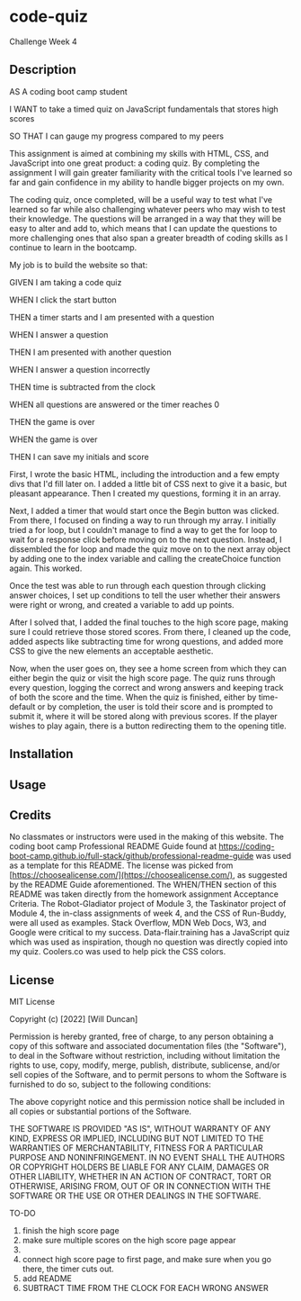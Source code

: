 # code-quiz
Challenge Week 4

## Description

AS A coding boot camp student

I WANT to take a timed quiz on JavaScript fundamentals that stores high scores

SO THAT I can gauge my progress compared to my peers

This assignment is aimed at combining my skills with HTML, CSS, and JavaScript into one great product: a coding quiz. By completing the assignment I will gain greater familiarity with the critical tools I've learned so far and gain confidence in my ability to handle bigger projects on my own. 

The coding quiz, once completed, will be a useful way to test what I've learned so far while also challenging whatever peers who may wish to test their knowledge. The questions will be arranged in a way that they will be easy to alter and add to, which means that I can update the questions to more challenging ones that also span a greater breadth of coding skills as I continue to learn in the bootcamp.

My job is to build the website so that:

GIVEN I am taking a code quiz

WHEN I click the start button

THEN a timer starts and I am presented with a question

WHEN I answer a question

THEN I am presented with another question

WHEN I answer a question incorrectly

THEN time is subtracted from the clock

WHEN all questions are answered or the timer reaches 0

THEN the game is over

WHEN the game is over

THEN I can save my initials and score

First, I wrote the basic HTML, including the introduction and a few empty divs that I'd fill later on. I added a little bit of CSS next to give it a basic, but pleasant appearance. Then I created my questions, forming it in an array. 

Next, I added a timer that would start once the Begin button was clicked. From there, I focused on finding a way to run through my array. I initially tried a for loop, but I couldn't manage to find a way to get the for loop to wait for a response click before moving on to the next question. Instead, I dissembled the for loop and made the quiz move on to the next array object by adding one to the index variable and calling the createChoice function again. This worked. 

Once the test was able to run through each question through clicking answer choices, I set up conditions to tell the user whether their answers were right or wrong, and created a variable to add up points. 

<!-- From there, I created the endgame function, which would tell the user their score and have them submit their initials. I found a way to save the first submission to localStorage, but struggled to find a way to arrange the stored names and scores in order of highscore. MORE -->

After I solved that, I added the final touches to the high score page, making sure I could retrieve those stored scores. From there, I cleaned up the code, added aspects like subtracting time for wrong questions, and added more CSS to give the new elements an acceptable aesthetic. 


Now, when the user goes on, they see a home screen from which they can either begin the quiz or visit the high score page. The quiz runs through every question, logging the correct and wrong answers and keeping track of both the score and the time. When the quiz is finished, either by time-default or by completion, the user is told their score and is prompted to submit it, where it will be stored along with previous scores. If the player wishes to play again, there is a button redirecting them to the opening title.  


## Installation

<!-- My repository on GitHub is named password-generator. The link to this repository is below.

[https://github.com/willjduncan/password-generator.git](https://github.com/willjduncan/password-generator.git)


The link to the live website is below: 

[https://willjduncan.github.io/password-generator/](https://willjduncan.github.io/password-generator/) -->


## Usage

<!-- Screenshots are shown of the code near the end, but still incorrect. Note the use of console.log and the debugger being used to try and follow the code, as well as the use of commentary to categorize each section of code. 

![screenshot midwork part 1](/assets/images/screenshot-midwork-1.png)
![screenshot midwork part 2](/assets/images/screenshot-midwork-2.png)


A final screenshot of the completed website in DevTools is added as to show how Chrome DevTools was used. Note in the Watch section three of the variables I tried to follow to solve my debugging 

![screenshot on DevTools](/assets/images/screenshot-devtools.png) -->

## Credits

No classmates or instructors were used in the making of this website. The coding boot camp Professional README Guide found at https://coding-boot-camp.github.io/full-stack/github/professional-readme-guide was used as a template for this README. The license was picked from [https://choosealicense.com/](https://choosealicense.com/), as suggested by the README Guide aforementioned. The WHEN/THEN section of this README was taken directly from the homework assignment Acceptance Criteria. The Robot-Gladiator project of Module 3, the Taskinator project of Module 4, the in-class assignments of week 4, and the CSS of Run-Buddy, were all used as examples. Stack Overflow, MDN Web Docs, W3, and Google were critical to my success. Data-flair.training has a JavaScript quiz which was used as inspiration, though no question was directly copied into my quiz. Coolers.co was used to help pick the CSS colors. 

## License

MIT License

Copyright (c) [2022] [Will Duncan]

Permission is hereby granted, free of charge, to any person obtaining a copy
of this software and associated documentation files (the "Software"), to deal
in the Software without restriction, including without limitation the rights
to use, copy, modify, merge, publish, distribute, sublicense, and/or sell
copies of the Software, and to permit persons to whom the Software is
furnished to do so, subject to the following conditions:

The above copyright notice and this permission notice shall be included in all
copies or substantial portions of the Software.

THE SOFTWARE IS PROVIDED "AS IS", WITHOUT WARRANTY OF ANY KIND, EXPRESS OR
IMPLIED, INCLUDING BUT NOT LIMITED TO THE WARRANTIES OF MERCHANTABILITY,
FITNESS FOR A PARTICULAR PURPOSE AND NONINFRINGEMENT. IN NO EVENT SHALL THE
AUTHORS OR COPYRIGHT HOLDERS BE LIABLE FOR ANY CLAIM, DAMAGES OR OTHER
LIABILITY, WHETHER IN AN ACTION OF CONTRACT, TORT OR OTHERWISE, ARISING FROM,
OUT OF OR IN CONNECTION WITH THE SOFTWARE OR THE USE OR OTHER DEALINGS IN THE
SOFTWARE.





TO-DO
1. finish the high score page
2. make sure multiple scores on the high score page appear
3. 
9. connect high score page to first page, and make sure when you go there, the timer cuts out.
10. add README
11. SUBTRACT TIME FROM THE CLOCK FOR EACH WRONG ANSWER

